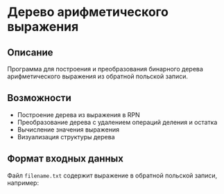 # Дерево арифметического выражения

## Описание
Программа для построения и преобразования бинарного дерева арифметического выражения из обратной польской записи.

## Возможности
- Построение дерева из выражения в RPN
- Преобразование дерева с удалением операций деления и остатка
- Вычисление значения выражения
- Визуализация структуры дерева

## Формат входных данных
Файл `filename.txt` содержит выражение в обратной польской записи, например: